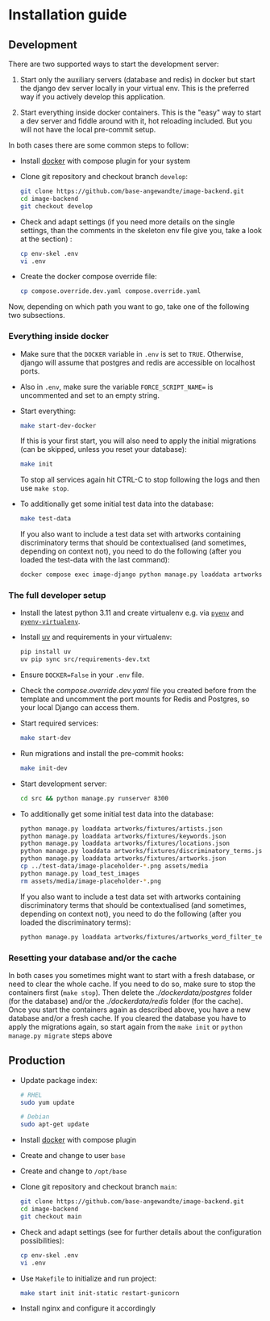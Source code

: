 # Installation guide

## Development

There are two supported ways to start the development server:

1. Start only the auxiliary servers (database and redis) in docker
   but start the django dev server locally in your virtual env. This
   is the preferred way if you actively develop this application.

2. Start everything inside docker containers. This is the "easy" way
   to start a dev server and fiddle around with it, hot reloading included.
   But you will not have the local pre-commit setup.

In both cases there are some common steps to follow:

- Install [docker](https://docs.docker.com/get-started/get-docker/) with compose plugin for your system

- Clone git repository and checkout branch `develop`:

  ```bash
  git clone https://github.com/base-angewandte/image-backend.git
  cd image-backend
  git checkout develop
  ```

- Check and adapt settings (if you need more details on the single settings, than the comments in the skeleton env
  file give you, take a look at the [](configuration.md) section) :

  ```bash
  cp env-skel .env
  vi .env
  ```

- Create the docker compose override file:

  ```bash
  cp compose.override.dev.yaml compose.override.yaml
  ```

Now, depending on which path you want to go, take one of the following two
subsections.

### Everything inside docker

- Make sure that the `DOCKER` variable in `.env` is set to
  `TRUE`. Otherwise, django will assume that postgres and redis are accessible
  on localhost ports.
- Also in `.env`, make sure the variable `FORCE_SCRIPT_NAME=` is uncommented and set to an empty string.

- Start everything:

  ```bash
  make start-dev-docker
  ```

  If this is your first start, you will also need to apply the initial
  migrations (can be skipped, unless you reset your database):

  ```bash
  make init
  ```

  To stop all services again hit CTRL-C to stop following the logs and then use `make stop`.

- To additionally get some initial test data into the database:

  ```bash
  make test-data
  ```

  If you also want to include a test data set with artworks containing
  discriminatory terms that should be contextualised (and sometimes, depending
  on context not), you need to do the following (after you loaded the
  test-data with the last command):

  ```bash
  docker compose exec image-django python manage.py loaddata artworks/fixtures/artworks_word_filter_test.json
  ```

### The full developer setup

- Install the latest python 3.11 and create virtualenv e.g. via [`pyenv`](https://github.com/pyenv/pyenv) and [`pyenv-virtualenv`](https://github.com/pyenv/pyenv-virtualenv).

- Install [uv](https://github.com/astral-sh/uv) and requirements in your virtualenv:

  ```bash
  pip install uv
  uv pip sync src/requirements-dev.txt
  ```

- Ensure `DOCKER=False` in your `.env` file.

- Check the _compose.override.dev.yaml_ file you created before from the template
  and uncomment the port mounts for Redis and Postgres, so your local Django can access them.

- Start required services:

  ```bash
  make start-dev
  ```

- Run migrations and install the pre-commit hooks:

  ```bash
  make init-dev
  ```

- Start development server:

  ```bash
  cd src && python manage.py runserver 8300
  ```

- To additionally get some initial test data into the database:

  ```bash
  python manage.py loaddata artworks/fixtures/artists.json
  python manage.py loaddata artworks/fixtures/keywords.json
  python manage.py loaddata artworks/fixtures/locations.json
  python manage.py loaddata artworks/fixtures/discriminatory_terms.json
  python manage.py loaddata artworks/fixtures/artworks.json
  cp ../test-data/image-placeholder-*.png assets/media
  python manage.py load_test_images
  rm assets/media/image-placeholder-*.png
  ```

  If you also want to include a test data set with artworks containing
  discriminatory terms that should be contextualised (and sometimes, depending
  on context not), you need to do the following (after you loaded the
  discriminatory terms):

  ```bash
  python manage.py loaddata artworks/fixtures/artworks_word_filter_test.json
  ```

### Resetting your database and/or the cache

In both cases you sometimes might want to start with a fresh database, or need
to clear the whole cache. If you need to do so, make sure to stop the containers
first (`make stop`). Then delete the _./dockerdata/postgres_ folder (for the database)
and/or the _./dockerdata/redis_ folder (for the cache). Once you start the containers
again as described above, you have a new database and/or a fresh cache. If you cleared
the database you have to apply the migrations again, so start again from the `make init`
or `python manage.py migrate` steps above

## Production

- Update package index:

  ```bash
  # RHEL
  sudo yum update

  # Debian
  sudo apt-get update
  ```

- Install [docker](https://docs.docker.com/engine/install/) with compose plugin

- Create and change to user `base`

- Create and change to `/opt/base`

- Clone git repository and checkout branch `main`:

  ```bash
  git clone https://github.com/base-angewandte/image-backend.git
  cd image-backend
  git checkout main
  ```

- Check and adapt settings (see [](configuration.md) for further details about the configuration possibilities):

  ```bash
  cp env-skel .env
  vi .env
  ```

- Use `Makefile` to initialize and run project:

  ```bash
  make start init init-static restart-gunicorn
  ```

- Install nginx and configure it accordingly
